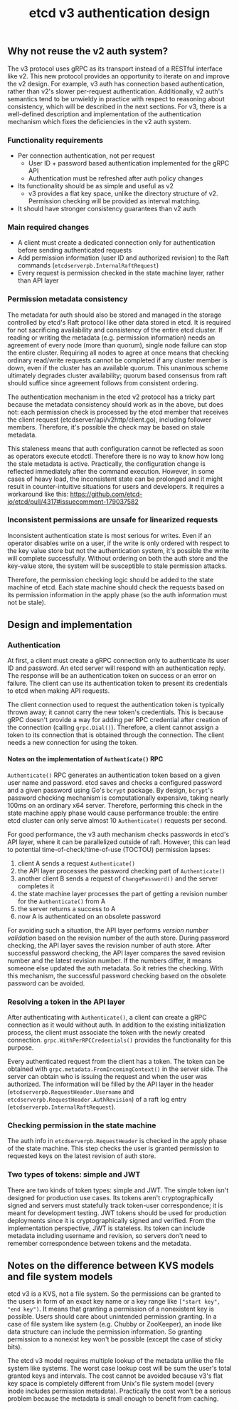 ﻿---
title: etcd v3 authentication design
---

## Why not reuse the v2 auth system?

The v3 protocol uses gRPC as its transport instead of a RESTful interface like v2. This new protocol provides an opportunity to iterate on and improve the v2 design. For example, v3 auth has connection based authentication, rather than v2's slower per-request authentication. Additionally, v2 auth's semantics tend to be unwieldy in practice with respect to reasoning about consistency, which will be described in the next sections. For v3, there is a well-defined description and implementation of the authentication mechanism which fixes the deficiencies in the v2 auth system.

### Functionality requirements

* Per connection authentication, not per request
   * User ID + password based authentication implemented for the gRPC API
   * Authentication must be refreshed after auth policy changes
* Its functionality should be as simple and useful as v2
   * v3 provides a flat key space, unlike the directory structure of v2. Permission checking will be provided as interval matching.
* It should have stronger consistency guarantees than v2 auth

### Main required changes

* A client must create a dedicated connection only for authentication before sending authenticated requests
* Add permission information (user ID and authorized revision) to the Raft commands (`etcdserverpb.InternalRaftRequest`)
* Every request is permission checked in the state machine layer, rather than API layer

### Permission metadata consistency

The metadata for auth should also be stored and managed in the storage controlled by etcd's Raft protocol like other data stored in etcd. It is required for not sacrificing availability and consistency of the entire etcd cluster. If reading or writing the metadata (e.g. permission information) needs an agreement of every node (more than quorum), single node failure can stop the entire cluster. Requiring all nodes to agree at once means that checking ordinary read/write requests cannot be completed if any cluster member is down, even if the cluster has an available quorum. This unanimous scheme ultimately degrades cluster availability; quorum based consensus from raft should suffice since agreement follows from consistent ordering.

The authentication mechanism in the etcd v2 protocol has a tricky part because the metadata consistency should work as in the above, but does not: each permission check is processed by the etcd member that receives the client request (etcdserver/api/v2http/client.go), including follower members. Therefore, it's possible the check may be based on stale metadata.


This staleness means that auth configuration cannot be reflected as soon as operators execute etcdctl. Therefore there is no way to know how long the stale metadata is active. Practically, the configuration change is reflected immediately after the command execution. However, in some cases of heavy load, the inconsistent state can be prolonged and it might result in counter-intuitive situations for users and developers. It requires a workaround like this: https://github.com/etcd-io/etcd/pull/4317#issuecomment-179037582

### Inconsistent permissions are unsafe for linearized requests

Inconsistent authentication state is most serious for writes. Even if an operator disables write on a user, if the write is only ordered with respect to the key value store but not the authentication system, it's possible the write will complete successfully. Without ordering on both the auth store and the key-value store, the system will be susceptible to stale permission attacks.

Therefore, the permission checking logic should be added to the state machine of etcd. Each state machine should check the requests based on its permission information in the apply phase (so the auth information must not be stale).

## Design and implementation

### Authentication

At first, a client must create a gRPC connection only to authenticate its user ID and password. An etcd server will respond with an authentication reply. The response will be an authentication token on success or an error on failure. The client can use its authentication token to present its credentials to etcd when making API requests.

The client connection used to request the authentication token is typically thrown away; it cannot carry the new token's credentials. This is because gRPC doesn't provide a way for adding per RPC credential after creation of the connection (calling `grpc.Dial()`). Therefore, a client cannot assign a token to its connection that is obtained through the connection. The client needs a new connection for using the token.

#### Notes on the implementation of `Authenticate()` RPC

`Authenticate()` RPC generates an authentication token based on a given user name and password. etcd saves and checks a configured password and a given password using Go's `bcrypt` package. By design, `bcrypt`'s password checking mechanism is computationally expensive, taking nearly 100ms on an ordinary x64 server. Therefore, performing this check in the state machine apply phase would cause performance trouble: the entire etcd cluster can only serve almost 10 `Authenticate()` requests per second.

For good performance, the v3 auth mechanism checks passwords in etcd's API layer, where it can be parallelized outside of raft. However, this can lead to potential time-of-check/time-of-use (TOCTOU) permission lapses:
1. client A sends a request `Authenticate()`
1. the API layer processes the password checking part of `Authenticate()`
1. another client B sends a request of `ChangePassword()` and the server completes it
1. the state machine layer processes the part of getting a revision number for the `Authenticate()` from A
1. the server returns a success to A
1. now A is authenticated on an obsolete password

For avoiding such a situation, the API layer performs *version number validation* based on the revision number of the auth store. During password checking, the API layer saves the revision number of auth store. After successful password checking, the API layer compares the saved revision number and the latest revision number. If the numbers differ, it means someone else updated the auth metadata. So it retries the checking. With this mechanism, the successful password checking based on the obsolete password can be avoided.

### Resolving a token in the API layer

After authenticating with `Authenticate()`, a client can create a gRPC connection as it would without auth. In addition to the existing initialization process, the client must associate the token with the newly created connection. `grpc.WithPerRPCCredentials()` provides the functionality for this purpose.

Every authenticated request from the client has a token. The token can be obtained with `grpc.metadata.FromIncomingContext()` in the server side. The server can obtain who is issuing the request and when the user was authorized. The information will be filled by the API layer in the header (`etcdserverpb.RequestHeader.Username` and `etcdserverpb.RequestHeader.AuthRevision`) of a raft log entry (`etcdserverpb.InternalRaftRequest`).

### Checking permission in the state machine

The auth info in `etcdserverpb.RequestHeader` is checked in the apply phase of the state machine. This step checks the user is granted permission to requested keys on the latest revision of auth store.

### Two types of tokens: simple and JWT

There are two kinds of token types: simple and JWT. The simple token isn't designed for production use cases. Its tokens aren't cryptographically signed and servers must statefully track token-user correspondence; it is meant for development testing.  JWT tokens should be used for production deployments since it is cryptographically signed and verified. From the implementation perspective, JWT is stateless. Its token can include metadata including username and revision, so servers don't need to remember correspondence between tokens and the metadata.

## Notes on the difference between KVS models and file system models

etcd v3 is a KVS, not a file system. So the permissions can be granted to the users in form of an exact key name or a key range like `["start key", "end key")`. It means that granting a permission of a nonexistent key is possible. Users should care about unintended permission granting. In a case of file system like system (e.g. Chubby or ZooKeeper), an inode like data structure can include the permission information. So granting permission to a nonexist key won't be possible (except the case of sticky bits).

The etcd v3 model requires multiple lookup of the metadata unlike the file system like systems. The worst case lookup cost will be sum the user's total granted keys and intervals. The cost cannot be avoided because v3's flat key space is completely different from Unix's file system model (every inode includes permission metadata). Practically the cost won’t be a serious problem because the metadata is small enough to benefit from caching.
